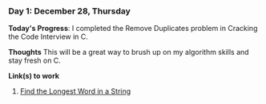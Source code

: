 ### Day 1: December 28, Thursday 

**Today's Progress**: I completed the Remove Duplicates problem in Cracking the Code Interview in C.

**Thoughts** This will be a great way to brush up on my algorithm skills and stay fresh on C.

**Link(s) to work**
1. [Find the Longest Word in a String](https://www.freecodecamp.com/challenges/find-the-longest-word-in-a-string)

